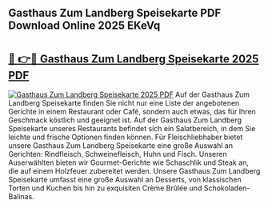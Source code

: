 ## Gasthaus Zum Landberg Speisekarte PDF Download Online 2025 EKeVq

# <h2><a href="http://gc5oaw.nevu.top/?p=Gasthaus+Zum+Landberg+Speisekarte">🔗 👉🔴 Gasthaus Zum Landberg Speisekarte 2025 PDF</a></h2>

[![Gasthaus Zum Landberg Speisekarte 2025 PDF](https://i.imgur.com/dBaPXMq.png)](http://gc5oaw.nevu.top/?p=Gasthaus+Zum+Landberg+Speisekarte)
Auf der Gasthaus Zum Landberg Speisekarte finden Sie nicht nur eine Liste der angebotenen Gerichte in einem Restaurant oder Café, sondern auch etwas, das für Ihren Geschmack köstlich und geeignet ist. Auf der Gasthaus Zum Landberg Speisekarte unseres Restaurants befindet sich ein Salatbereich, in dem Sie leichte und frische Optionen finden können. Für Fleischliebhaber bietet unsere Gasthaus Zum Landberg Speisekarte eine große Auswahl an Gerichten: Rindfleisch, Schweinefleisch, Huhn und Fisch. Unseren Auserwählten bieten wir Gourmet-Gerichte wie Schaschlik und Steak an, die auf einem Holzfeuer zubereitet werden. Unsere Gasthaus Zum Landberg Speisekarte umfasst eine große Auswahl an Desserts, von klassischen Torten und Kuchen bis hin zu exquisiten Crème Brûlée und Schokoladen-Balinas.
